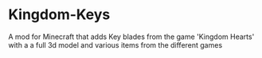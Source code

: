 Kingdom-Keys
============

A mod for Minecraft that adds Key blades from the game 'Kingdom Hearts' with a a full 3d model and various items from the different games
